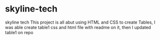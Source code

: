 # skyline-tech
skyline tech
This project is all abut using HTML and CSS to create Tables, I was able create table1 css and html file with readme on it, then I updated table1 on repo

